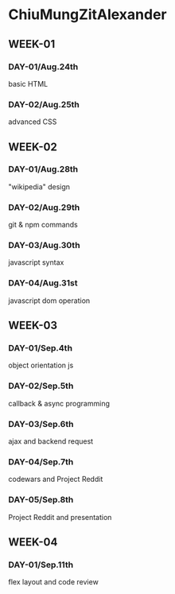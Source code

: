 # ChiuMungZitAlexander

## WEEK-01
### DAY-01/Aug.24th
basic HTML
### DAY-02/Aug.25th
advanced CSS

## WEEK-02
### DAY-01/Aug.28th
"wikipedia" design
### DAY-02/Aug.29th
git & npm commands
### DAY-03/Aug.30th
javascript syntax
### DAY-04/Aug.31st
javascript dom operation

## WEEK-03
### DAY-01/Sep.4th
object orientation js
### DAY-02/Sep.5th
callback & async programming
### DAY-03/Sep.6th
ajax and backend request
### DAY-04/Sep.7th
codewars and Project Reddit
### DAY-05/Sep.8th
Project Reddit and presentation

## WEEK-04
### DAY-01/Sep.11th
flex layout and code review
